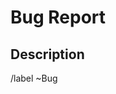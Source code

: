 # Bug Report
<!--
  This is for the reporting bugs or unexpected behavior 
  in existing features.
  
  If you feel a heading is irrelevant, just ignore it, or remove the title.
-->

## Description
<!-- 
  Explain what this is about, try to use full sentences, and make your point clear.
-->

/label ~Bug 
